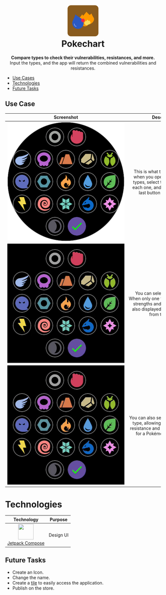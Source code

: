 <h1 align="center">
  <img src="readme-res/ic_launcher.svg" width="100" height="100"><br>
  Pokechart
</h1>

<p align="center">
  <strong>Compare types to check their vulnerabilities, resistances, and more.</strong><br>
  Input the types, and the app will return the combined vulnerabilities and resistances.
</p>

- [Use Cases](#use-cases)
- [Technologies](#technologies)
- [Future Tasks](#future-tasks)

## Use Case

|&nbsp;&nbsp;&nbsp;&nbsp;&nbsp;&nbsp;&nbsp;&nbsp;&nbsp;&nbsp;&nbsp;&nbsp;&nbsp;&nbsp;&nbsp;&nbsp;&nbsp;&nbsp;&nbsp;&nbsp;&nbsp;&nbsp;&nbsp;&nbsp;&nbsp;&nbsp;&nbsp;&nbsp;&nbsp;&nbsp;&nbsp;&nbsp;&nbsp;&nbsp;&nbsp;&nbsp;&nbsp;&nbsp;&nbsp;&nbsp;Screenshot&nbsp;&nbsp;&nbsp;&nbsp;&nbsp;&nbsp;&nbsp;&nbsp;&nbsp;&nbsp;&nbsp;&nbsp;&nbsp;&nbsp;&nbsp;&nbsp;&nbsp;&nbsp;&nbsp;&nbsp;&nbsp;&nbsp;&nbsp;&nbsp;&nbsp;&nbsp;&nbsp;&nbsp;&nbsp;&nbsp;&nbsp;&nbsp;&nbsp;&nbsp;&nbsp;&nbsp;&nbsp;&nbsp;&nbsp;&nbsp;|&nbsp;&nbsp;&nbsp;&nbsp;&nbsp;&nbsp;&nbsp;&nbsp;&nbsp;&nbsp;&nbsp;&nbsp;&nbsp;&nbsp;&nbsp;&nbsp;&nbsp;&nbsp;&nbsp;&nbsp;Description&nbsp;&nbsp;&nbsp;&nbsp;&nbsp;&nbsp;&nbsp;&nbsp;&nbsp;&nbsp;&nbsp;&nbsp;&nbsp;&nbsp;&nbsp;&nbsp;&nbsp;&nbsp;&nbsp;&nbsp;|
|:-:|:-:|
|<img src="readme-res/screenshots/types-screen.png" width="384" height="384">|This is what the app looks like when you open it. To input the types, select them by pressing each one, and then click on the last button at the bottom.|
|<img src="readme-res/screenshots/selecting-single-type.gif" width="384" height="384">|You can select a single type. When only one type is selected, its strengths and weaknesses are also displayed, used for attacks from that type.|
|<img src="readme-res/screenshots/selecting-multiple-types.gif" width="384" height="384">|You can also select more than one type, allowing you to check the resistance and vulnerability types for a Pokémon with 2 types.|

# Technologies
|Technology|Purpose|
|:-:|:-:|
|<img src="https://3.bp.blogspot.com/-VVp3WvJvl84/X0Vu6EjYqDI/AAAAAAAAPjU/ZOMKiUlgfg8ok8DY8Hc-ocOvGdB0z86AgCLcBGAsYHQ/s1600/jetpack%2Bcompose%2Bicon_RGB.png" width="50" height="50"><br>[Jetpack Compose](https://developer.android.com/jetpack/compose)|Design UI|

## Future Tasks
  - Create an Icon.
  - Change the name.
  - Create a [tile](https://developer.android.com/training/wearables/tiles) to easily  access the application.
  - Publish on the store.

